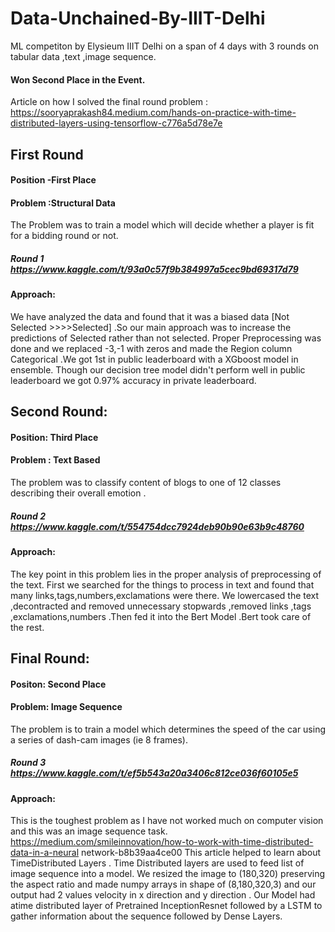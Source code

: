 # Data-Unchained-By-IIIT-Delhi
ML competiton  by Elysieum IIIT Delhi on a span of 4 days with 3 rounds on tabular data ,text ,image sequence.
#### Won Second Place in the Event.

Article on how I solved the final round problem : https://sooryaprakash84.medium.com/hands-on-practice-with-time-distributed-layers-using-tensorflow-c776a5d78e7e

## First Round 

#### Position -First Place 

#### Problem :Structural Data 
The Problem was to train a model which will decide whether a player is fit for a bidding round or not. 

##### Round 1 https://www.kaggle.com/t/93a0c57f9b384997a5cec9bd69317d79

#### Approach: 
We have analyzed the data and found that it was a biased data [Not Selected >>>>Selected] .So our main approach was to increase the predictions of Selected rather than not selected. Proper Preprocessing was done and we replaced -3,-1 with zeros and made the Region column Categorical .We got 1st in public leaderboard with a XGboost model in ensemble. Though our decision tree model didn't perform well in public leaderboard we got 0.97% accuracy in private leaderboard. 

## Second Round: 

#### Position: Third Place 

#### Problem : Text Based 
The problem was to classify content of blogs to one of 12 classes describing their overall emotion .

##### Round 2 https://www.kaggle.com/t/554754dcc7924deb90b90e63b9c48760

#### Approach: 
The key point in this problem lies in the proper analysis of preprocessing of the text. First we searched for the things to process in text and found that many links,tags,numbers,exclamations were there. We lowercased the text ,decontracted and removed unnecessary stopwards ,removed links ,tags ,exclamations,numbers .Then fed it into the Bert Model .Bert took care of the rest. 

## Final Round: 

#### Positon: Second Place 

#### Problem: Image Sequence
The problem is to train a model which determines the speed of the car using a series of dash-cam images (ie 8 frames). 



##### Round 3 https://www.kaggle.com/t/ef5b543a20a3406c812ce036f60105e5 

#### Approach: 
This is the toughest problem as I have not worked much on computer vision and this was an image sequence task. 
https://medium.com/smileinnovation/how-to-work-with-time-distributed-data-in-a-neural network-b8b39aa4ce00 
This article helped to learn about TimeDistributed Layers . Time Distributed layers are used to feed list of image sequence into a model. 
We resized the image to (180,320) preserving the aspect ratio and made numpy arrays in shape of (8,180,320,3) and our output had 2 values velocity in x direction and y direction . Our Model had atime distributed layer of Pretrained InceptionResnet followed by a LSTM to gather information about the sequence followed by Dense Layers.
